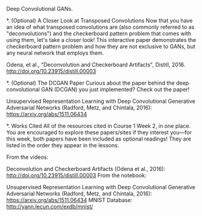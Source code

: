 Deep Convolutional GANs.


*.
(Optional) A Closer Look at Transposed Convolutions
Now that you have an idea of what transposed convolutions are (also commonly referred to as "deconvolutions") and the checkerboard pattern problem that comes with using them, let's take a closer look! This interactive paper demonstrates the checkerboard pattern problem and how they are not exclusive to GANs, but any neural network that employs them.

Odena, et al., "Deconvolution and Checkerboard Artifacts", Distill, 2016. http://doi.org/10.23915/distill.00003



*.
(Optional) The DCGAN Paper
Curious about the paper behind the deep convolutional GAN (DCGAN) you just implemented? Check out the paper!

Unsupervised Representation Learning with Deep Convolutional Generative Adversarial Networks (Radford, Metz, and Chintala, 2016): https://arxiv.org/abs/1511.06434



*.
Works Cited
All of the resources cited in Course 1 Week 2, in one place. You are encouraged to explore these papers/sites if they interest you—for this week, both papers have been included as optional readings! They are listed in the order they appear in the lessons.

From the videos:

Deconvolution and Checkerboard Artifacts (Odena et al., 2016): http://doi.org/10.23915/distill.00003
From the notebook:

Unsupervised Representation Learning with Deep Convolutional Generative Adversarial Networks (Radford, Metz, and Chintala, 2016): https://arxiv.org/abs/1511.06434
MNIST Database: http://yann.lecun.com/exdb/mnist/

